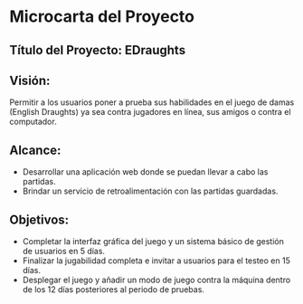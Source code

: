 # Microcarta del Proyecto
## Título del Proyecto: EDraughts

## Visión:
Permitir a los usuarios poner a prueba sus habilidades en el juego de damas (English Draughts) ya sea contra jugadores en línea, sus amigos o contra el computador.

## Alcance:
- Desarrollar una aplicación web donde se puedan llevar a cabo las partidas.
- Brindar un servicio de retroalimentación con las partidas guardadas.

## Objetivos:
- Completar la interfaz gráfica del juego y un sistema básico de gestión de usuarios en 5 días.
- Finalizar la jugabilidad completa e invitar a usuarios para el testeo en 15 días.
- Desplegar el juego y añadir un modo de juego contra la máquina dentro de los 12 días
posteriores al periodo de pruebas.